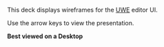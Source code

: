This deck displays wireframes for the [UWE][] editor UI.

Use the arrow keys to view the presentation.

**Best viewed on a Desktop**


[UWE]: https://uwe.app/ "Universal Web Editor"
